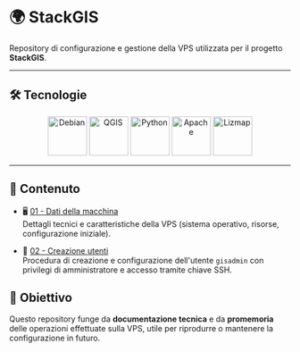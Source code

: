 # 🌍 StackGIS

Repository di configurazione e gestione della VPS utilizzata per il progetto **StackGIS**.

---


## 🛠️ Tecnologie

<p align="center">
  <img src="https://www.debian.org/Pics/debian-logo-1024x576.png" alt="Debian" height="70"/>
  <img src="https://qgis.org/img/logosign.svg" alt="QGIS" height="70"/>
  <img src="https://www.python.org/static/community_logos/python-logo.png" alt="Python" height="70"/>
  <img src="https://httpd.apache.org/images/httpd_logo_wide_new.png" alt="Apache" height="70"/>
  <img src="https://docs.lizmap.com/3.8/it/_static/logo.png" alt="Lizmap" height="70"/>
</p>



---

## 📂 Contenuto

- 🖥️ [01 - Dati della macchina](https://github.com/AntonioDiSipio/StackGIS/blob/main/01-server-data.md)  
  Dettagli tecnici e caratteristiche della VPS (sistema operativo, risorse, configurazione iniziale).

- 🔑 [02 - Creazione utenti](https://github.com/AntonioDiSipio/StackGIS/blob/main/02-creazione-utenti.md)  
  Procedura di creazione e configurazione dell'utente `gisadmin` con privilegi di amministratore e accesso tramite chiave SSH.


## 🎯 Obiettivo

Questo repository funge da **documentazione tecnica** e da **promemoria** delle operazioni effettuate sulla VPS, utile per riprodurre o mantenere la configurazione in futuro.
